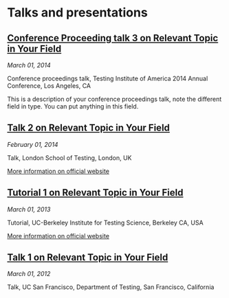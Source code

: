 # Talks and presentations

## [Conference Proceeding talk 3 on Relevant Topic in Your Field](talks/20140301_talk.md)
*March 01, 2014*

Conference proceedings talk, Testing Institute of America 2014 Annual Conference, Los Angeles, CA

This is a description of your conference proceedings talk, note the different field in type. You can put anything in this field.

## [Talk 2 on Relevant Topic in Your Field](talks/20140201_talk.md)
*February 01, 2014*

Talk, London School of Testing, London, UK

[More information on official website](example.com)

## [Tutorial 1 on Relevant Topic in Your Field](talks/20130201_talk.md)
*March 01, 2013*

Tutorial, UC-Berkeley Institute for Testing Science, Berkeley CA, USA

[More information on official website](example.com)

## [Talk 1 on Relevant Topic in Your Field](talks/20120301_talk.md)
*March 01, 2012*

Talk, UC San Francisco, Department of Testing, San Francisco, California
